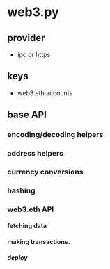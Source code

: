# web3.py
## provider
- ipc or https
## keys
- web3.eth.accounts

## base API

### encoding/decoding helpers

### address helpers

### currency conversions

### hashing

### web3.eth API

#### fetching data

#### making transactions.


##### deploy